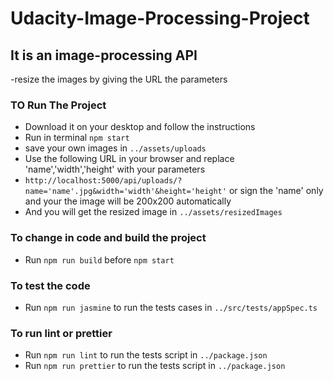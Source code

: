 # Udacity-Image-Processing-Project
 
## It is an image-processing API 
 -resize the images by giving the URL the parameters

### TO Run The Project 
- Download it on your desktop and follow the instructions
- Run in terminal ```npm start```
- save your own images in ```../assets/uploads```
- Use the following URL in your browser and replace 'name','width','height' with your parameters
- ```http://localhost:5000/api/uploads/?name='name'.jpg&width='width'&height='height'``` or sign the 'name' only and your
  the image will be 200x200 automatically
- And you will get the resized image in ```../assets/resizedImages```

### To change in code and build the project
- Run ```npm run build``` before ```npm start```

### To test the code 
- Run ```npm run jasmine``` to run the tests cases in ```../src/tests/appSpec.ts```

### To run lint or prettier
- Run ```npm run lint``` to run the tests script in ```../package.json```
- Run ```npm run prettier``` to run the tests script in ```../package.json```

